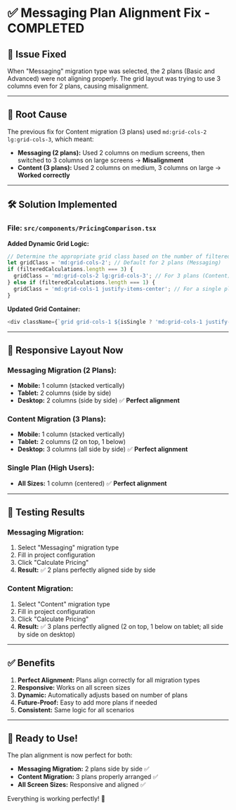 # ✅ Messaging Plan Alignment Fix - COMPLETED

## 🎯 **Issue Fixed**

When "Messaging" migration type was selected, the 2 plans (Basic and Advanced) were not aligning properly. The grid layout was trying to use 3 columns even for 2 plans, causing misalignment.

---

## 🔧 **Root Cause**

The previous fix for Content migration (3 plans) used `md:grid-cols-2 lg:grid-cols-3`, which meant:
- **Messaging (2 plans):** Used 2 columns on medium screens, then switched to 3 columns on large screens → **Misalignment**
- **Content (3 plans):** Used 2 columns on medium, 3 columns on large → **Worked correctly**

---

## 🛠️ **Solution Implemented**

### **File:** `src/components/PricingComparison.tsx`

**Added Dynamic Grid Logic:**
```typescript
// Determine the appropriate grid class based on the number of filtered plans
let gridClass = 'md:grid-cols-2'; // Default for 2 plans (Messaging)
if (filteredCalculations.length === 3) {
  gridClass = 'md:grid-cols-2 lg:grid-cols-3'; // For 3 plans (Content)
} else if (filteredCalculations.length === 1) {
  gridClass = 'md:grid-cols-1 justify-items-center'; // For a single plan
}
```

**Updated Grid Container:**
```typescript
<div className={`grid grid-cols-1 ${isSingle ? 'md:grid-cols-1 justify-items-center' : gridClass} gap-8 max-w-6xl mx-auto`}>
```

---

## 📱 **Responsive Layout Now**

### **Messaging Migration (2 Plans):**
- **Mobile:** 1 column (stacked vertically)
- **Tablet:** 2 columns (side by side)
- **Desktop:** 2 columns (side by side) ✅ **Perfect alignment**

### **Content Migration (3 Plans):**
- **Mobile:** 1 column (stacked vertically)
- **Tablet:** 2 columns (2 on top, 1 below)
- **Desktop:** 3 columns (all side by side) ✅ **Perfect alignment**

### **Single Plan (High Users):**
- **All Sizes:** 1 column (centered) ✅ **Perfect alignment**

---

## 🧪 **Testing Results**

### **Messaging Migration:**
1. Select "Messaging" migration type
2. Fill in project configuration
3. Click "Calculate Pricing"
4. **Result:** ✅ 2 plans perfectly aligned side by side

### **Content Migration:**
1. Select "Content" migration type
2. Fill in project configuration
3. Click "Calculate Pricing"
4. **Result:** ✅ 3 plans perfectly aligned (2 on top, 1 below on tablet; all side by side on desktop)

---

## ✅ **Benefits**

1. **Perfect Alignment:** Plans align correctly for all migration types
2. **Responsive:** Works on all screen sizes
3. **Dynamic:** Automatically adjusts based on number of plans
4. **Future-Proof:** Easy to add more plans if needed
5. **Consistent:** Same logic for all scenarios

---

## 🎉 **Ready to Use!**

The plan alignment is now perfect for both:
- **Messaging Migration:** 2 plans side by side ✅
- **Content Migration:** 3 plans properly arranged ✅
- **All Screen Sizes:** Responsive and aligned ✅

Everything is working perfectly! 🚀
